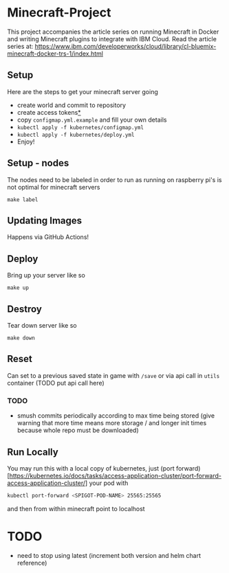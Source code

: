 # Minecraft-Project

This project accompanies the article series on running Minecraft in Docker and
writing Minecraft plugins to integrate with IBM Cloud.
Read the article series at: https://www.ibm.com/developerworks/cloud/library/cl-bluemix-minecraft-docker-trs-1/index.html

## Setup

Here are the steps to get your minecraft server going

- create world and commit to repository
- create access tokens[\*](https://support.cloudbees.com/hc/en-us/articles/234710368-GitHub-Permissions-and-API-token-Scopes-for-Jenkins)
- copy `configmap.yml.example` and fill your own details
- `kubectl apply -f kubernetes/configmap.yml`
- `kubectl apply -f kubernetes/deploy.yml`
- Enjoy!

## Setup - nodes

The nodes need to be labeled in order to run as running on raspberry pi's is not optimal for minecraft servers

```
make label
```

## Updating Images

Happens via GitHub Actions!

## Deploy

Bring up your server like so

```
make up
```

## Destroy

Tear down server like so

```
make down
```

## Reset

Can set to a previous saved state in game with `/save` or via api call in `utils` container (TODO put api call here)

### TODO

- smush commits periodically according to max time being stored (give warning that more time means more storage / and longer init times because whole repo must be downloaded)

## Run Locally

You may run this with a local copy of kubernetes, just (port forward)[https://kubernetes.io/docs/tasks/access-application-cluster/port-forward-access-application-cluster/] your pod with

```bash
kubectl port-forward <SPIGOT-POD-NAME> 25565:25565
```

and then from within minecraft point to localhost

# TODO
- need to stop using latest (increment both version and helm chart reference)
